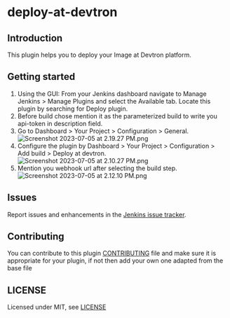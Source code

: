 # deploy-at-devtron

## Introduction

This plugin helps you to deploy your Image at Devtron platform.

## Getting started

1) Using the GUI: From your Jenkins dashboard navigate to Manage Jenkins > Manage Plugins and select the Available tab. Locate this plugin by searching for Deploy plugin.
2) Before build chose mention it as the parameterized build to write you api-token in description field.
3) Go to Dashboard > Your Project > Configuration > General.
![Screenshot 2023-07-05 at 2.19.27 PM.png](..%2FDesktop%2FScreenshot%202023-07-05%20at%202.19.27%20PM.png)
4) Configure the plugin by Dashboard > Your Project > Configuration > Add build > Deploy at devtron.
![Screenshot 2023-07-05 at 2.10.27 PM.png](..%2FDesktop%2FScreenshot%202023-07-05%20at%202.10.27%20PM.png)
5) Mention you webhook url after selecting the build step.
![Screenshot 2023-07-05 at 2.12.10 PM.png](..%2FDesktop%2FScreenshot%202023-07-05%20at%202.12.10%20PM.png)

## Issues

Report issues and enhancements in the [Jenkins issue tracker](https://issues.jenkins.io/).

## Contributing

You can contribute to this plugin [CONTRIBUTING](https://github.com/dhananjay0601/deploy_at_devtron) file and make sure it is appropriate for your plugin, if not then add your own one adapted from the base file

## LICENSE

Licensed under MIT, see [LICENSE](LICENSE.md)

